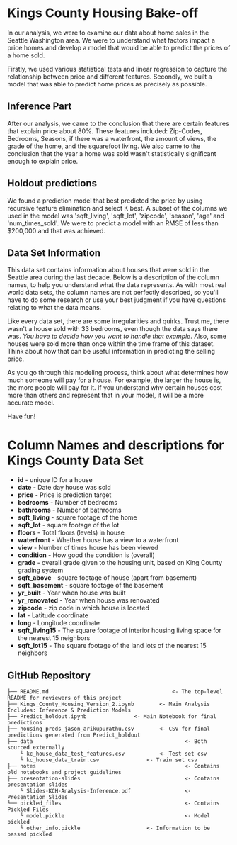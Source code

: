 # Kings County Housing Bake-off

In our analysis, we were to examine our data about home sales in the Seattle Washington area. We were to understand what factors impact a price homes and develop a model that would be able to predict the prices of a home sold.

Firstly, we used various statistical tests and linear regression to capture the relationship between price and different features. Secondly, we built a model that was able to predict home prices as precisely as possible.


## Inference Part

After our analysis, we came to the conclusion that there are certain features that explain price about 80%. These features included: Zip-Codes, Bedrooms, Seasons, if there was a waterfront, the amount of views, the grade of the home, and the squarefoot living. We also came to the conclusion that the year a home was sold wasn't statistically significant enough to explain price.

## Holdout predictions

We found a prediction model that best predicted the price by using recursive feature elimination and select K best. A subset of the columns we used in the model was 'sqft_living', 'sqft_lot', 'zipcode', 'season', 'age' and 'num_times_sold'. We were to predict a model with an RMSE of less than $200,000 and that was achieved.

## Data Set Information

This data set contains information about houses that were sold in the Seattle area during the last decade. Below is a description of the column names, to help you understand what the data represents. As with most real world data sets, the column names are not perfectly described, so you'll have to do some research or use your best judgment if you have questions relating to what the data means.

Like every data set, there are some irregularities and quirks. Trust me, there wasn't a house sold with 33 bedrooms, even though the data says there was. *You have to decide how you want to handle that example*. Also, some houses were sold more than once within the time frame of this dataset. Think about how that can be useful information in predicting the selling price.

As you go through this modeling process, think about what determines how much someone will pay for a house.  For example, the larger the house is, the more people will pay for it. If you understand why certain houses cost more than others and represent that in your model, it will be a more accurate model.

Have fun!

# Column Names and descriptions for Kings County Data Set
* **id** - unique ID for a house
* **date** - Date day house was sold
* **price** - Price is prediction target
* **bedrooms** - Number of bedrooms
* **bathrooms** - Number of bathrooms
* **sqft_living** - square footage of the home
* **sqft_lot** - square footage of the lot
* **floors** - Total floors (levels) in house
* **waterfront** - Whether house has a view to a waterfront
* **view** - Number of times house has been viewed
* **condition** - How good the condition is (overall)
* **grade** - overall grade given to the housing unit, based on King County grading system
* **sqft_above** - square footage of house (apart from basement)
* **sqft_basement** - square footage of the basement
* **yr_built** - Year when house was built
* **yr_renovated** - Year when house was renovated
* **zipcode** - zip code in which house is located
* **lat** - Latitude coordinate
* **long** - Longitude coordinate
* **sqft_living15** - The square footage of interior housing living space for the nearest 15 neighbors
* **sqft_lot15** - The square footage of the land lots of the nearest 15 neighbors


## GitHub Repository

	├── README.md                                     	<- The top-level README for reviewers of this project
	├── Kings_County_Housing_Version_2.ipynb		<- Main Analysis Includes: Inference & Prediction Models
	├── Predict_holdout.ipynb				<- Main Notebook for final predictions
	├── housing_preds_jason_arikupurathu.csv		<- CSV for final predictions generated from Predict_holdout
	├── data                                              	<- Both sourced externally
		└ kc_house_data_test_features.csv			<- Test set csv
		└ kc_house_data_train.csv 				<- Train set csv
	├── notes                                             	<- Contains old notebooks and project guidelines
	├── presentation-slides                              	<- Contains presentation slides
		└ Slides-KCH-Analysis-Inference.pdf             	<- Presentation Slides
	└── pickled_files                                     	<- Contains Pickled Files
		└ model.pickle                                  	<- Model pickled
		└ other_info.pickle 					<- Information to be passed pickled
